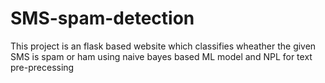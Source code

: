# SMS-spam-detection
 This project is an flask based website which classifies wheather the given SMS is spam or ham using naive bayes based ML model and NPL for text pre-precessing
